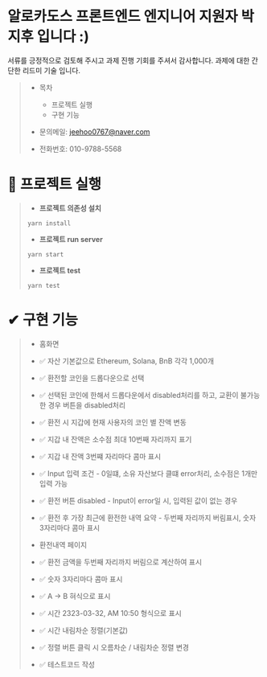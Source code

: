 # 알로카도스 프론트엔드 엔지니어 지원자 박지후 입니다 :)
서류를 긍정적으로 검토해 주시고 과제 진행 기회를 주셔서 감사합니다.
과제에 대한 간단한 리드미 기술 입니다.


>- 목차
   >    - 프로젝트 실행
>    - 구현 기능
>
>
>- 문의메일: [jeehoo0767@naver.com](jeehoo0767@naver.com)
>- 전화번호: 010-9788-5568

# 🚀 프로젝트 실행
>- **프로젝트 의존성 설치**
>```
>yarn install
>```
>- **프로젝트 run server**
>```
>yarn start
>```
>- **프로젝트 test**
>```
>yarn test
>```

# ✔ 구현 기능
>- 홈화면
>  - ✅ 자산 기본값으로 Ethereum, Solana, BnB 각각 1,000개
>  - ✅ 환전할 코인을 드롭다운으로 선택
>  - ✅ 선택된 코인에 한해서 드롭다운에서 disabled처리를 하고, 교환이 불가능한 경우 버튼을 disabled처리
>  - ✅ 환전 시 지갑에 현재 사용자의 코인 별 잔액 변동
>  - ✅ 지갑 내 잔액은 소수점 최대 10번째 자리까지 표기
>  - ✅ 지갑 내 잔액 3번쨰 자리마다 콤마 표시
>  - ✅ Input 입력 조건 - 0일떄, 소유 자산보다 클떄 error처리, 소수점은 1개만 입력 가능
>  - ✅ 환전 버튼 disabled - Input이 error일 시, 입력된 값이 없는 경우
>  - ✅ 환전 후 가장 최근에 환전한 내역 요약 - 두번째 자리까지 버림표시, 숫자 3자리마다 콤마 표시
>
> 
>- 환전내역 페이지
>  - ✅ 환전 금액을 두번째 자리까지 버림으로 계산하여 표시
>  - ✅ 숫자 3자리마다 콤마 표시
>  - ✅ A -> B 혀식으로 표시
>  - ✅ 시간 2323-03-32, AM 10:50 형식으로 표시
>  - ✅ 시간 내림차순 정렬(기본값)
>  - ✅ 정렬 버튼 클릭 시 오름차순 / 내림차순 정렬 변경
>
> 
>- ✅ 테스트코드 작성
